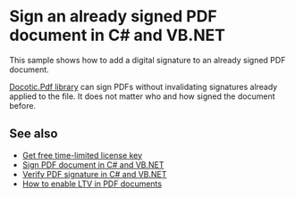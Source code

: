 # Sign an already signed PDF document in C# and VB.NET
This sample shows how to add a digital signature to an already signed PDF document.

[Docotic.Pdf library](https://bitmiracle.com/pdf-library/) can sign PDFs without invalidating signatures already applied to the file. It does not matter who and how signed the document before.

## See also
* [Get free time-limited license key](https://bitmiracle.com/pdf-library/download)
* [Sign PDF document in C# and VB.NET](https://bitmiracle.com/pdf-library/signatures/sign)
* [Verify PDF signature in C# and VB.NET](https://bitmiracle.com/pdf-library/signatures/verify)
* [How to enable LTV in PDF documents](https://bitmiracle.com/pdf-library/signatures/ltv)